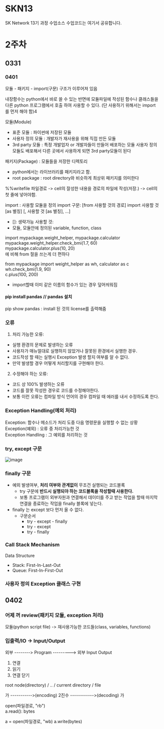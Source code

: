 # SKN13
SK Network 13기 과정 수업소스
수업코드는 여기서 공유합니다. 









# 2주차
## 0331




### 0401

모듈 - 패키지 - import(구문)    구조가 이루어져 있음

내장함수는 python에서 바로 쓸 수 있는 반면에 
모듈파일에 작성된 함수나 클래스들을 다른 python 프로그램에서 호출 하여 사용할 수 있다. (단 사용하기 위해서는 import 를 먼저 해야 함)4

모듈(Module)
- 표준 모듈 : 파이썬에 저장된 모듈
- 사용자 정의 모듈 : 개발자가 재사용을 위해 직접 만든 모듈
- 3rd party 모듈 : 특정 개발업자 or 개발자들이 만들어 배포하는 모듈
                   사용자 정의 모듈도 배포해서 다른 곳에서 사용하게 되면 3rd party모듈이 된다

패키지(Package) : 모듈들을 저장한 디렉토리
- python에서는 라이브러리를 패키지라고 함.
- root package : root directory와 비슷하게 최상위 패키지를 의미한다

%%writefile 파일경로 -> cell의 잘성한 내용을 경로의 파일에 작성(저장.) -> cell의 첫 줄에 넣어야함.

import : 사용할 모듈을 정의
import 구문: [from 사용할 것의 경로] import 사용할 것 [as 별칭] [, 사용할 것 [as 별칭], ...]
- []: 생략가능
사용할 것:
- 모듈, 모듈안에 정의된 variable, function, class



import mypackage.weight_helper, mypackage.calculator   
mypackage.weight_helper.check_bmi(1.7, 60)   
mypackage.calculator.plus(10, 20)   
에 비해 from 절을 쓰는게 더 편하다

from mypackage import weight_helper as wh, calculator as c   
wh.check_bmi(1.9, 90)   
c.plus(100, 200)




- import할때 이미 같은 이름의 함수가 있는 경우 덮어씌워짐



#### pip install pandas  // pandas 설치
  
pip show pandas : install 된 것의 license를 출력해줌

### 오류
1. 처리 가능한 오류:
- 실행 환경의 문제로 발생하는 오류
- 사용자가 매뉴얼대로 실행하지 않았거나 잘못된 환경에서 실행한 경우.
- 코드작성 할 때는 실행시 Exception 발생 할지 여부를 알 수 없다.
- 만약 발생할 경우 어떻게 처리할지를 구현해야 한다.

2. 수정해야 하는 오류:
- 코드 상 100% 발생하는 오류
- 코드를 잘못 작성한 경우로 코드를 수정해야한다.
- 보통 이런 오류는 컴파일 방식 언어의 경우 컴파일 때 에러를 내서 수정하도록 한다.

### Exception Handling(예외 처리)

  Exception: 함수나 메소드가 처리 도중 다음 명령문을 실행할 수 없는 상황   
  Exception(예외) : 오류 중 처리가능한 것   
  Exception Handling : 그 예외를 처리하는 것   

### try, except 구문

![image](https://github.com/user-attachments/assets/df82a14f-996e-4570-a8a0-e3ee7f2997b5)


### finally 구문
- 예외 발생여부, **처리 여부와 관계없이** 무조건 실행되는 코드블록
    - try 구문에 **반드시 실행되야 하는 코드블록을 작성할때 사용한다.**
    - 보통 프로그램이 외부자원과 연결해서 데이터를 주고 받는 작업을 할때 마지막 연결을 종료하는 작업을 finally 블록에 넣는다.
- finally 는 except 보다 먼저 올 수 없다.
    - 구문순서
      - try - except - finally
      - try - except
      - try - finally


### Call Stack Mechanism
Data Structure
  - Stack: First-In-Last-Out
  - Queue: First-In-First-Out

### 사용자 정의 Exception 클래스 구현


## 0402

### 어제 꺼 review(패키지 모듈, exception 처리)

모듈(python script file) -> 재사용가능한 코드들(class, variables, functions)


### 입출력/IO -> Input/Output

외부 --------> Program ---------> 외부
        Input                  Output

1. 연결
2. 읽기
3. 연결 닫기   

root node(directory) / .. / current directory / file





















           
가 ----------->(encoding) 2진수 ------------>(decoding) 가     



open(파일경로, "rb")   
a.read(): bytes


a = open(파일경로, "wb)
a.write(bytes)

